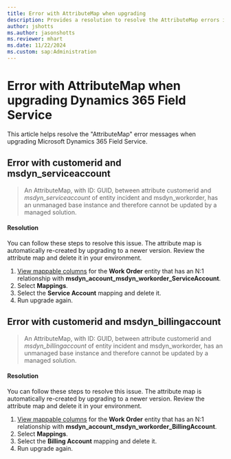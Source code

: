```yaml
---
title: Error with AttributeMap when upgrading
description: Provides a resolution to resolve the AttributeMap errors in Dynamics 365 Field Service.
author: jshotts
ms.author: jasonshotts
ms.reviewer: mhart
ms.date: 11/22/2024
ms.custom: sap:Administration
---
```

# Error with AttributeMap when upgrading Dynamics 365 Field Service

This article helps resolve the "AttributeMap" error messages when upgrading Microsoft Dynamics 365 Field Service.

## Error with customerid and msdyn_serviceaccount

> An AttributeMap, with ID: GUID, between attribute customerid and *msdyn_serviceaccount* of entity incident and msdyn_workorder, has an unmanaged base instance and therefore cannot be updated by a managed solution.

#### Resolution

You can follow these steps to resolve this issue. The attribute map is automatically re-created by upgrading to a newer version. Review the attribute map and delete it in your environment.

1. [View mappable columns](/power-apps/maker/data-platform/map-entity-fields#view-mappable-columns) for the **Work Order** entity that has an N:1 relationship with **msdyn_account_msdyn_workorder_ServiceAccount**.
1. Select **Mappings**.
1. Select the **Service Account** mapping and delete it.
1. Run upgrade again.

## Error with customerid and msdyn_billingaccount

> An AttributeMap, with ID: GUID, between attribute customerid and *msdyn_billingaccount* of entity incident and msdyn_workorder, has an unmanaged base instance and therefore cannot be updated by a managed solution.

#### Resolution

You can follow these steps to resolve this issue. The attribute map is automatically re-created by upgrading to a newer version. Review the attribute map and delete it in your environment.

1. [View mappable columns](/power-apps/maker/data-platform/map-entity-fields#view-mappable-columns) for the **Work Order** entity that has an N:1 relationship with **msdyn_account_msdyn_workorder_BillingAccount**.
1. Select **Mappings**.
1. Select the **Billing Account** mapping and delete it.
1. Run upgrade again.
